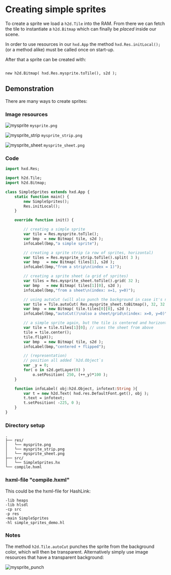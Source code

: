# Creating simple sprites

To create a sprite we load a `h2d.Tile` into the RAM. From there we can fetch the tile to instantiate a `h2d.Bitmap` which can finally be *placed* inside our scene.

In order to use resources in our `hxd.App` the method `hxd.Res.initLocal();` (or a method alike) must be called once on start-up.

After that a sprite can be created with:
```

new h2d.Bitmap( hxd.Res.mysprite.toTile(), s2d );

```

## Demonstration

There are many ways to create sprites:

### Image resources

![mysprite](https://user-images.githubusercontent.com/88530062/178524612-dc720d4b-409b-4bfa-89cf-40673eb1ff9a.png)
`mysprite.png`

![mysprite_strip](https://user-images.githubusercontent.com/88530062/178524639-f0be34e1-d9bf-43a1-b4bc-7ac79ea92c12.png)
`mysprite_strip.png`

![mysprite_sheet](https://user-images.githubusercontent.com/88530062/178524666-87790e44-05d7-4e74-9ae0-0095a44c289d.png)
`mysprite_sheet.png`

### Code

```haxe
import hxd.Res;

import h2d.Tile;
import h2d.Bitmap;

class SimpleSprites extends hxd.App {
    static function main() {
        new SimpleSprites();
        Res.initLocal();
    }

    override function init() {

        // creating a simple sprite
        var tile = Res.mysprite.toTile();
        var bmp  = new Bitmap( tile, s2d );
        infoLabel(bmp,"a simple sprite");

        // creating a sprite strip (a row of sprites, horizontal)
        var tiles = Res.mysprite_strip.toTile().split( 3 );
        var bmp   = new Bitmap( tiles[1], s2d );
        infoLabel(bmp,"from a strip\n(index = 1)");

        // creating a sprite sheet (a grid of sprites)
        var tiles = Res.mysprite_sheet.toTile().grid( 32 );
        var bmp   = new Bitmap( tiles[1][0], s2d );
        infoLabel(bmp,"from a sheet\n(index: x=1, y=0)");

        // using autoCut (will also punch the background in case it's not transparent)
        var tile = Tile.autoCut( Res.mysprite_sheet.toBitmap(), 32, 32 ); // (!!!) mind size (!!!)
        var bmp  = new Bitmap( tile.tiles[0][0], s2d );
        infoLabel(bmp,"autoCut()\nalso a sheet/grid\n(index: x=0, y=0)");

        // a simple sprite again, but the tile is centered and horizontally flipped
        var tile = tile.tiles[1][0]; // uses the sheet from above
        tile = tile.center();
        tile.flipX();
        var bmp  = new Bitmap( tile, s2d );
        infoLabel(bmp,"centered + flipped");

        // (representation)
        // position all added `h2d.Object`s
        var _y = 0;
        for( o in s2d.getLayer(0) )
            o.setPosition( 250, (++_y)*100 );
    }

    function infoLabel( obj:h2d.Object, infotext:String ){
        var t = new h2d.Text( hxd.res.DefaultFont.get(), obj );
        t.text = infotext;
        t.setPosition( -225, 0 );
    }
}
```

### Directory setup

```
.
├── res/
│   └── mysprite.png
│   └── mysprite_strip.png
│   └── mysprite_sheet.png
├── src/
│   └── SimpleSprites.hx
└── compile.hxml

```

### hxml-file "compile.hxml"

This could be the hxml-file for HashLink:

```
-lib heaps
-lib hlsdl
-cp src
-p res
-main SimpleSprites
-hl simple_sprites_demo.hl

```

### Notes

The method `h2d.Tile.autoCut` punches the sprite from the background color, which will then be transparent. Alternatively simply use image resources that have a transparent background:

![mysprite_punch](https://user-images.githubusercontent.com/88530062/178530736-ebbf3674-638e-4c73-980c-12f829dd2ba0.png)

